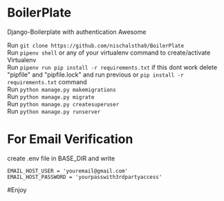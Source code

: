 # BoilerPlate
Django-Boilerplate with authentication
Awesome

Run ```git clone https://github.com/nischalstha9/BoilerPlate``` <br />
Run ```pipenv shell``` or any of your virtualenv command to create/activate Virtualenv <br />
Run ```pipenv run pip install -r requirements.txt``` if this dont work delete "pipfile" and "pipfile.lock" and run previous or ```pip install -r requirements.txt``` command <br />
Run ```python manage.py makemigrations``` <br />
Run ```python manage.py migrate``` <br />
Run ```python manage.py createsuperuser``` <br />
Run ```python manage.py runserver``` <br />

# For Email Verification<br />
create .env file in BASE_DIR and write<br />

```EMAIL_HOST_USER = 'youremail@gmail.com'```<br />
```EMAIL_HOST_PASSWORD = 'yourpasswith3rdpartyaccess'```<br />

#Enjoy

